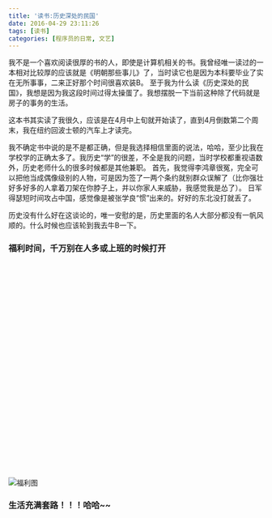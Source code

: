 ```yaml
---
title: '读书:历史深处的民国'
date: 2016-04-29 23:11:26
tags: [读书]
categories: [程序员的日常, 文艺]
---
```

我不是一个喜欢阅读很厚的书的人，即使是计算机相关的书。我曾经唯一读过的一本相对比较厚的应该就是《明朝那些事儿》了，当时读它也是因为本科要毕业了实在无所事事，二来正好那个时间很喜欢装B。
至于我为什么读《历史深处的民国》，我想是因为我这段时间过得太操蛋了。我想摆脱一下当前这种除了代码就是房子的事务的生活。

<!-- more -->

这本书其实读了我很久，应该是在4月中上旬就开始读了，直到4月倒数第二个周末，我在纽约回波士顿的汽车上才读完。

我不确定书中说的是不是都正确，但是我选择相信里面的说法，哈哈，至少比我在学校学的正确太多了。我历史“学”的很差，不全是我的问题，当时学校都重视语数外，历史老师什么的很多时候都是其他兼职。
首先，我觉得李鸿章很冤，完全可以把他当成偶像级别的人物，可是因为签了一两个条约就别群众误解了（比你强壮好多好多的人拿着刀架在你脖子上，并以你家人来威胁，我感觉我是怂了）。
日军得瑟短时间攻占中国，感觉像是被张学良“惯”出来的。好好的东北没打就丢了。

历史没有什么好在这谈论的，唯一安慰的是，历史里面的名人大部分都没有一帆风顺的。什么时候也应该轮到我去牛B一下。

### 福利时间，千万别在人多或上班的时候打开
<br><br><br><br><br><br><br><br><br><br><br><br><br><br><br><br><br><br><br><br><br><br><br><br><br>
![福利图](/img/fuli.png)

### 生活充满套路！！！哈哈~~
